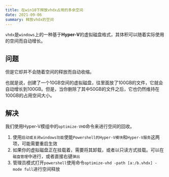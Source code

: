 ```yaml
---
title: 在win10下释放vhdx占用的多余空间
date: 2021-09-06 
summary: 释放vhdx的空间
---
```




`vhdx`是`windows`上的一种基于**Hyper-V**的虚拟磁盘格式，其体积可以随着实际使用的空间而自动增长。

## 问题

但是它却并不会随着空间的释放而自动收缩。

也就是说，创建了一个10GB空间的虚拟磁盘，往里面放了100GB的文件，它就会自动增长到100GB。但是，当你删除了其中50GB的文件之后，它也仍然维持在100GB的占用空间大小。

## 解决

我们使用Hyper-V模组中的`optimize-VHD`命令来进行空间的回收。

1. 使用`启动或关闭windows功能`使能`Powershell的Hyper-V模块`和`Hyper-V服务`这两项，可能需要重启生效
2. 如果你的虚拟磁盘正在挂载着，需要将其卸载，或者以只读方式挂载。可以在`磁盘管理`中进行，或者直接右键`弹出`
3. 管理员模式打开`powershell`使用命令`optimize-vhd -path [a:/b.vhdx] -mode full`进行空间释放